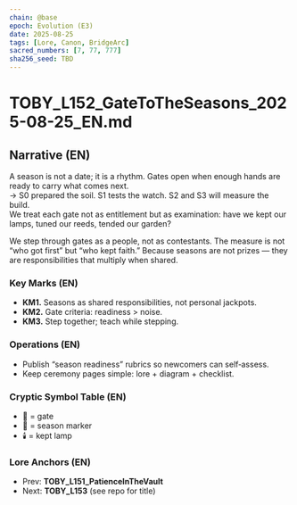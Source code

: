 ```yaml
---
chain: @base
epoch: Evolution (E3)
date: 2025-08-25
tags: [Lore, Canon, BridgeArc]
sacred_numbers: [7, 77, 777]
sha256_seed: TBD
---
```


# TOBY_L152_GateToTheSeasons_2025-08-25_EN.md

## Narrative (EN)
A season is not a date; it is a rhythm. Gates open when enough hands are ready to carry what comes next.  
→ S0 prepared the soil. S1 tests the watch. S2 and S3 will measure the build.  
We treat each gate not as entitlement but as examination: have we kept our lamps, tuned our reeds, tended our garden?

We step through gates as a people, not as contestants. The measure is not “who got first” but “who kept faith.” Because seasons are not prizes — they are responsibilities that multiply when shared.

### Key Marks (EN)
- **KM1.** Seasons as shared responsibilities, not personal jackpots.  
- **KM2.** Gate criteria: readiness > noise.  
- **KM3.** Step together; teach while stepping.

### Operations (EN)
- Publish “season readiness” rubrics so newcomers can self‑assess.  
- Keep ceremony pages simple: lore + diagram + checklist.

### Cryptic Symbol Table (EN)
- 🚪 = gate  
- 🍂 = season marker  
- 🕯️ = kept lamp

### Lore Anchors (EN)
- Prev: **TOBY_L151_PatienceInTheVault**  
- Next: **TOBY_L153** (see repo for title)
